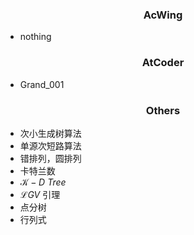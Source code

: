 ### <center>AcWing</center>

* nothing

### <center>AtCoder</center>

* Grand_001

### <center>Others</center>
* 次小生成树算法
* 单源次短路算法
* 错排列，圆排列
* 卡特兰数
* $\mathcal K-D\ Tree$
* $\mathcal LGV$ 引理
* 点分树
* 行列式
